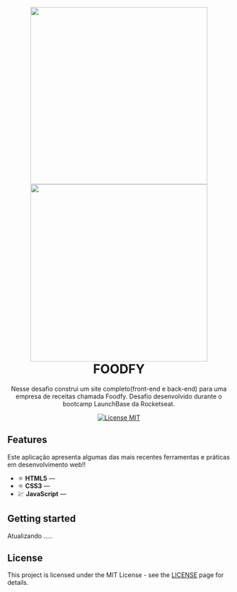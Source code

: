 
<h1 align="center">
<br>
  <img src="https://ik.imagekit.io/1n1swj1w28/Foodfy_eMEWz_K42P.png" width="400">
  
<br>
<img src="https://ik.imagekit.io/1n1swj1w28/Foodfy02_qbkZct__dy.png" width="400">
<br>
  FOODFY
</h1>

<p align="center">Nesse desafio construi um site completo(front-end e back-end) para uma empresa de receitas chamada Foodfy. Desafio desenvolvido durante o bootcamp LaunchBase da Rocketseat.

</p>

<p align="center">
  <a href="https://opensource.org/licenses/MIT">
    <img src="https://img.shields.io/badge/License-MIT-blue.svg" alt="License MIT">
  </a>
</p>

## Features
[//]: # (Add the features of your project here:)

Este aplicação apresenta algumas das mais recentes ferramentas e práticas em desenvolvimento web!!

- ⚛️ **HTML5** — 
- ⚛️ **CSS3** — 
- 💹 **JavaScript** — 

## Getting started

Atualizando .....


## License

This project is licensed under the MIT License - see the [LICENSE](https://opensource.org/licenses/MIT) page for details.
